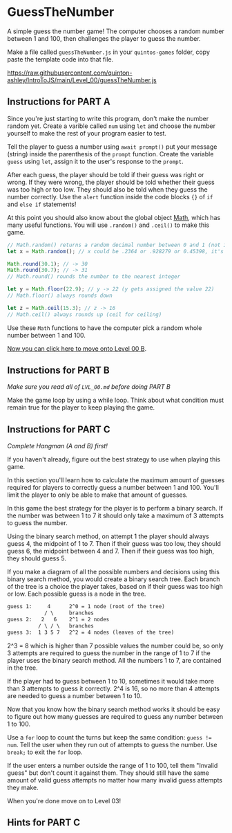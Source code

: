 # GuessTheNumber

A simple guess the number game! The computer chooses a random number between 1 and 100, then challenges the player to guess the number.

Make a file called `guessTheNumber.js` in your `quintos-games` folder, copy paste the template code into that file.

https://raw.githubusercontent.com/quinton-ashley/IntroToJS/main/Level_00/guessTheNumber.js

## Instructions for PART A

Since you're just starting to write this program, don't make the number random yet. Create a varible called `num` using `let` and choose the number yourself to make the rest of your program easier to test.

Tell the player to guess a number using `await prompt()` put your message (string) inside the parenthesis of the `prompt` function. Create the variable `guess` using `let`, assign it to the user's response to the `prompt`.

After each guess, the player should be told if their guess was right or wrong. If they were wrong, the player should be told whether their guess was too high or too low. They should also be told when they guess the number correctly. Use the `alert` function inside the code blocks `{}` of `if` and `else if` statements!

At this point you should also know about the global object [Math](https://developer.mozilla.org/en-US/docs/Web/JavaScript/Reference/Global_Objects/Math), which has many useful functions. You will use `.random()` and `.ceil()` to make this game.

```js
// Math.random() returns a random decimal number between 0 and 1 (not including 1)
let x = Math.random(); // x could be .2364 or .928279 or 0.45398, it's random!

Math.round(30.1); // -> 30
Math.round(30.7); // -> 31
// Math.round() rounds the number to the nearest integer

let y = Math.floor(22.9); // y -> 22 (y gets assigned the value 22)
// Math.floor() always rounds down

let z = Math.ceil(15.3); // z -> 16
// Math.ceil() always rounds up (ceil for ceiling)
```

Use these `Math` functions to have the computer pick a random whole number between 1 and 100.

[Now you can click here to move onto Level 00 B](https://github.com/quinton-ashley/IntroToJS#level-00-b).

## Instructions for PART B

_Make sure you read all of `LVL_00.md` before doing PART B_

Make the game loop by using a while loop. Think about what condition must remain true for the player to keep playing the game.

## Instructions for PART C

_Complete Hangman (A and B) first!_

If you haven't already, figure out the best strategy to use when playing this game.

In this section you'll learn how to calculate the maximum amount of guesses required for players to correctly guess a number between 1 and 100. You'll limit the player to only be able to make that amount of guesses.

In this game the best strategy for the player is to perform a binary search. If the number was between 1 to 7 it should only take a maximum of 3 attempts to guess the number.

Using the binary search method, on attempt 1 the player should always guess 4, the midpoint of 1 to 7. Then if their guess was too low, they should guess 6, the midpoint between 4 and 7. Then if their guess was too high, they should guess 5.

If you make a diagram of all the possible numbers and decisions using this binary search method, you would create a binary search tree. Each branch of the tree is a choice the player takes, based on if their guess was too high or low. Each possible guess is a node in the tree.

```txt
guess 1:     4      2^0 = 1 node (root of the tree)
            / \     branches
guess 2:   2   6    2^1 = 2 nodes
          / \ / \   branches
guess 3:  1 3 5 7   2^2 = 4 nodes (leaves of the tree)
```

2^3 = 8 which is higher than 7 possible values the number could be, so only 3 attempts are required to guess the number in the range of 1 to 7 if the player uses the binary search method. All the numbers 1 to 7, are contained in the tree.

If the player had to guess between 1 to 10, sometimes it would take more than 3 attempts to guess it correctly. 2^4 is 16, so no more than 4 attempts are needed to guess a number between 1 to 10.

Now that you know how the binary search method works it should be easy to figure out how many guesses are required to guess any number between 1 to 100.

Use a `for` loop to count the turns but keep the same condition: `guess != num`. Tell the user when they run out of attempts to guess the number. Use `break;` to exit the `for` loop.

If the user enters a number outside the range of 1 to 100, tell them "Invalid guess" but don't count it against them. They should still have the same amount of valid guess attempts no matter how many invalid guess attempts they make.

When you're done move on to Level 03!

## Hints for PART C
